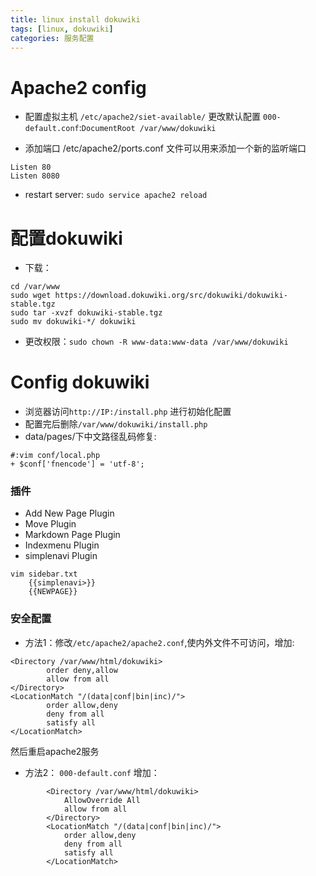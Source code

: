 ```yaml
---
title: linux install dokuwiki
tags: [linux, dokuwiki]
categories: 服务配置
---
```


# Apache2 config
- 配置虚拟主机
`/etc/apache2/siet-available/` 更改默认配置 `000-default.conf`:`DocumentRoot /var/www/dokuwiki`

- 添加端口
/etc/apache2/ports.conf 文件可以用来添加一个新的监听端口
```shell
Listen 80
Listen 8080
```

- restart server: `sudo service apache2 reload`

# 配置dokuwiki
- 下载：
```
cd /var/www
sudo wget https://download.dokuwiki.org/src/dokuwiki/dokuwiki-stable.tgz
sudo tar -xvzf dokuwiki-stable.tgz
sudo mv dokuwiki-*/ dokuwiki
```
- 更改权限：`sudo chown -R www-data:www-data /var/www/dokuwiki`

# Config dokuwiki
- 浏览器访问`http://IP:/install.php` 进行初始化配置
- 配置完后删除`/var/www/dokuwiki/install.php`
- data/pages/下中文路径乱码修复:
```shell
#:vim conf/local.php
+ $conf['fnencode'] = 'utf-8';
```

### 插件
- Add New Page Plugin
- Move Plugin
- Markdown Page Plugin
- Indexmenu Plugin
- simplenavi Plugin
```
vim sidebar.txt
	{{simplenavi>}}
	{{NEWPAGE}}
```

### 安全配置
- 方法1：修改`/etc/apache2/apache2.conf`,使内外文件不可访问，增加:
```
<Directory /var/www/html/dokuwiki>
        order deny,allow
        allow from all
</Directory>
<LocationMatch "/(data|conf|bin|inc)/">
        order allow,deny
        deny from all
        satisfy all
</LocationMatch>
```
然后重启apache2服务
- 方法2： `000-default.conf` 增加：
```
        <Directory /var/www/html/dokuwiki>
            AllowOverride All
            allow from all
        </Directory>
        <LocationMatch "/(data|conf|bin|inc)/">
            order allow,deny
            deny from all
            satisfy all
        </LocationMatch>
```
